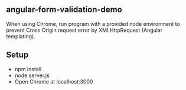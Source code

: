 ## angular-form-validation-demo

When using Chrome, run program with a provided node environment to prevent Cross Origin request error by XMLHttpRequest (Angular templating).

## Setup
* npm install
* node server.js
* Open Chrome at localhost:3000